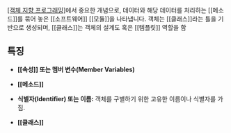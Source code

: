 [[객체 지향 프로그래밍]]([[OOP]])에서 중요한 개념으로, 데이터와 해당 데이터를 처리하는 [[메소드]]를 묶어 놓은 [[소프트웨어]] [[모듈]]을 나타냅니다. 객체는 [[클래스]]라는 틀을 기반으로 생성되며, [[클래스]]는 객체의 설계도 혹은 [[템플릿]] 역할을 함


## 특징

- **[[속성]] 또는 멤버 변수(Member Variables)**
    
- **[[메소드]]**
    
- **식별자(Identifier) 또는 이름:** 객체를 구별하기 위한 고유한 이름이나 식별자를 가짐.
    
- **[[클래스]]**